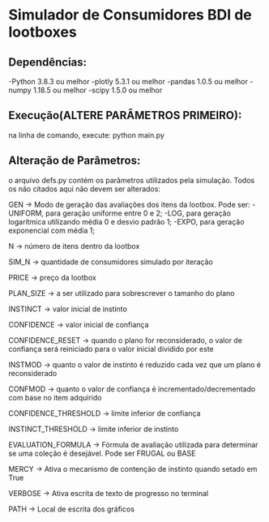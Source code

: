 <h1>
Simulador de Consumidores BDI de lootboxes
</h1>
<h2>
Dependências:
</h2>
  -Python 3.8.3 ou melhor
  -plotly 5.3.1 ou melhor
  -pandas 1.0.5 ou melhor
  -numpy 1.18.5 ou melhor
  -scipy 1.5.0 ou melhor
<h2>
Execução(ALTERE PARÂMETROS PRIMEIRO):
</h2>
  na linha de comando, execute:
    python main.py
<h2>
Alteração de Parâmetros:
</h2>
  o arquivo defs.py contém os parâmetros utilizados pela simulação. Todos os não citados aqui não devem ser alterados:

  GEN -> Modo de geração das avaliações dos itens da lootbox. Pode ser: 
    -UNIFORM, para geração uniforme entre 0 e 2;
    -LOG, para geração logarítmica utilizando média 0 e desvio padrão 1;
    -EXPO, para geração exponencial com média 1;

  N -> número de itens dentro da lootbox

  SIM_N -> quantidade de consumidores simulado por iteração

  PRICE -> preço da lootbox

  PLAN_SIZE -> a ser utilizado para sobrescrever o tamanho do plano

  INSTINCT -> valor inicial de instinto

  CONFIDENCE -> valor inicial de confiança

  CONFIDENCE_RESET -> quando o plano for reconsiderado, o valor de confiança será reiniciado para o valor inicial dividido por este

  INSTMOD -> quanto o valor de instinto é reduzido cada vez que um plano é reconsiderado

  CONFMOD -> quanto o valor de confiança é incrementado/decrementado com base no item adquirido

  CONFIDENCE_THRESHOLD -> limite inferior de confiança

  INSTINCT_THRESHOLD -> limite inferior de instinto

  EVALUATION_FORMULA -> Fórmula de avaliação utilizada para determinar se uma coleção é desejável. Pode ser FRUGAL ou BASE

  MERCY -> Ativa o mecanismo de contenção de instinto quando setado em True

  VERBOSE -> Ativa escrita de texto de progresso no terminal

  PATH -> Local de escrita dos gráficos
